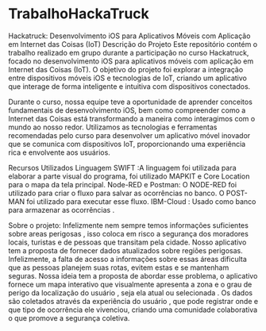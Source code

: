 # TrabalhoHackaTruck
Hackatruck: Desenvolvimento iOS para Aplicativos Móveis com Aplicação em Internet das Coisas (IoT)
Descrição do Projeto
Este repositório contém o trabalho realizado em grupo durante a participação no curso Hackatruck, focado no desenvolvimento iOS para aplicativos móveis com aplicação em Internet das Coisas (IoT). O objetivo do projeto foi explorar a integração entre dispositivos móveis iOS e tecnologias de IoT, criando um aplicativo que interage de forma inteligente e intuitiva com dispositivos conectados.

Durante o curso, nossa equipe teve a oportunidade de aprender conceitos fundamentais de desenvolvimento iOS, bem como compreender como a Internet das Coisas está transformando a maneira como interagimos com o mundo ao nosso redor. Utilizamos as tecnologias e ferramentas recomendadas pelo curso para desenvolver um aplicativo móvel inovador que se comunica com dispositivos IoT, proporcionando uma experiência rica e envolvente aos usuários.

Recursos Utilizados
Linguagem SWIFT :A linguagem foi utilizada para elaborar a parte visual do programa, foi utilizado MAPKIT e Core Location
para o mapa da tela principal. 
Node-RED e Postman: O NODE-RED foi utilizado para criar o fluxo para salvar as ocorrências no banco. O POST-MAN foi utilizado para executar esse fluxo.
IBM-Cloud : Usado como banco para armazenar as ocorrências .

Sobre o projeto:
Infelizmente nem sempre temos informações suficientes sobre areas perigosas , isso coloca em risco a segurança dos moradores locais, turistas e de pessoas que transitam pela cidade.
Nosso aplicativo tem a proposta de fornecer dados atualizados sobre regiões perigosas. Infelizmente, a falta de acesso a informações sobre essas áreas dificulta que as pessoas planejem suas rotas, evitem estas e se mantenham seguras.
Nossa ideia tem a proposta de abordar esse problema, o aplicativo fornece um mapa interativo que visualmente apresenta a zona e o grau de perigo da localização do usuário , seja ela atual ou selecionada . Os dados são coletados através da experiência do usuário , que pode registrar onde e que tipo de ocorrência ele vivenciou, criando uma comunidade colaborativa o que promove a segurança coletiva.
